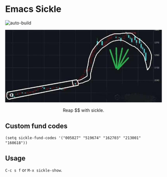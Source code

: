 # Emacs Sickle

![auto-build](https://github.com/coldnight/emacs-sickle/workflows/auto-build/badge.svg)

<p align="center">
  <img src="https://raw.githubusercontent.com/coldnight/emacs-sickle/master/sickle.jpg" alt="Emacs-sickle" title="" />
</p>

<p align="center">
  Reap $$ with sickle.
</p>

## Custom fund codes

``` elisp
(setq sickle-fund-codes '("005827" "519674" "162703" "213001" "160618"))
```

## Usage

`C-c s f` or `M-x sickle-show`.

